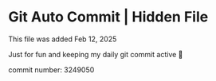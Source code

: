 # Git Auto Commit | Hidden File

This file was added Feb 12, 2025

Just for fun and keeping my daily git commit active 🤪

commit number: 3249050
